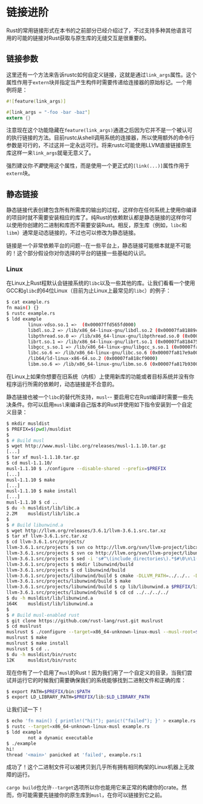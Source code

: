 # 链接进阶
Rust的常用链接形式在本书的之前部分已经介绍过了，不过支持多种其他语言可用的可能的链接对Rust获取与原生库的无缝交互是很重要的。

## 链接参数
这里还有一个方法来告诉rustc如何自定义链接，这就是通过`link_args`属性。这个属性作用于`extern`块并指定当产生构件时需要传递给连接器的原始标记。一个用例将是：

```rust
#![feature(link_args)]

#[link_args = "-foo -bar -baz"]
extern {}
```

注意现在这个功能隐藏在`feature(link_args)`通道之后因为它并不是一个被认可的执行链接的方法。目前rustc从shell调用系统的连接器，所以使用额外的命令行参数是可行的，不过这并一定永远可行。将来rustc可能使用LLVM直接链接原生库这样一来`link_args`就毫无意义了。

强烈建议你*不要*使用这个属性，而是使用一个更正式的`[link(...)]`属性作用于`extern`块。

## 静态链接
静态链接代表创建包含所有所需库的输出的过程，这样你在任何系统上使用你编译的项目时就不需要安装相应的库了。纯Rust的依赖默认都是静态链接的这样你可以使用你创建的二进制和库而不需要安装Rust。相反，原生库（例如，`libc`和`libm`）通常是动态链接的，不过也可以修改为静态链接。

链接是一个非常依赖平台的问题--在一些平台上，静态链接可能根本就是不可能的！这个部分假设你对你选择的平台的链接一些基础的认识。

### Linux
在Linux上Rust程默认会链接系统的`libc`以及一些其他的库。让我们看看一个使用GCC和`glibc`的64位Linux（目前为止Linux上最常见的`libc`）的例子：

```bash
$ cat example.rs
fn main() {}
$ rustc example.rs
$ ldd example
        linux-vdso.so.1 =>  (0x00007ffd565fd000)
        libdl.so.2 => /lib/x86_64-linux-gnu/libdl.so.2 (0x00007fa81889c000)
        libpthread.so.0 => /lib/x86_64-linux-gnu/libpthread.so.0 (0x00007fa81867e000)
        librt.so.1 => /lib/x86_64-linux-gnu/librt.so.1 (0x00007fa818475000)
        libgcc_s.so.1 => /lib/x86_64-linux-gnu/libgcc_s.so.1 (0x00007fa81825f000)
        libc.so.6 => /lib/x86_64-linux-gnu/libc.so.6 (0x00007fa817e9a000)
        /lib64/ld-linux-x86-64.so.2 (0x00007fa818cf9000)
        libm.so.6 => /lib/x86_64-linux-gnu/libm.so.6 (0x00007fa817b93000)
```

在Linux上如果你想要在旧系统（内核）上使用新库的功能或者目标系统并没有你程序运行所需的依赖时，动态链接是不合意的。

静态链接也被一个`libc`的替代所支持，`musl`-- 要启用它在Rust编译时需要一些先决条件。你可以启用`musl`来编译自己版本的Rust并使用如下指令安装到一个自定义目录：

```bash
$ mkdir musldist
$ PREFIX=$(pwd)/musldist
$
$ # Build musl
$ wget http://www.musl-libc.org/releases/musl-1.1.10.tar.gz
[...]
$ tar xf musl-1.1.10.tar.gz
$ cd musl-1.1.10/
musl-1.1.10 $ ./configure --disable-shared --prefix=$PREFIX
[...]
musl-1.1.10 $ make
[...]
musl-1.1.10 $ make install
[...]
musl-1.1.10 $ cd ..
$ du -h musldist/lib/libc.a
2.2M    musldist/lib/libc.a
$
$ # Build libunwind.a
$ wget http://llvm.org/releases/3.6.1/llvm-3.6.1.src.tar.xz
$ tar xf llvm-3.6.1.src.tar.xz
$ cd llvm-3.6.1.src/projects/
llvm-3.6.1.src/projects $ svn co http://llvm.org/svn/llvm-project/libcxxabi/trunk/ libcxxabi
llvm-3.6.1.src/projects $ svn co http://llvm.org/svn/llvm-project/libunwind/trunk/ libunwind
llvm-3.6.1.src/projects $ sed -i 's#^\(include_directories\).*$#\0\n\1(../libcxxabi/include)#' libunwind/CMakeLists.txt
llvm-3.6.1.src/projects $ mkdir libunwind/build
llvm-3.6.1.src/projects $ cd libunwind/build
llvm-3.6.1.src/projects/libunwind/build $ cmake -DLLVM_PATH=../../.. -DLIBUNWIND_ENABLE_SHARED=0 ..
llvm-3.6.1.src/projects/libunwind/build $ make
llvm-3.6.1.src/projects/libunwind/build $ cp lib/libunwind.a $PREFIX/lib/
llvm-3.6.1.src/projects/libunwind/build $ cd cd ../../../../
$ du -h musldist/lib/libunwind.a
164K    musldist/lib/libunwind.a
$
$ # Build musl-enabled rust
$ git clone https://github.com/rust-lang/rust.git muslrust
$ cd muslrust
muslrust $ ./configure --target=x86_64-unknown-linux-musl --musl-root=$PREFIX --prefix=$PREFIX
muslrust $ make
muslrust $ make install
muslrust $ cd ..
$ du -h musldist/bin/rustc
12K     musldist/bin/rustc
```

现在你有了一个启用了`musl`的Rust！因为我们用了一个自定义的目录，当我们尝试并运行它的时候我们需要确保我们的系统能够找到二进制文件和正确的库：

```bash
$ export PATH=$PREFIX/bin:$PATH
$ export LD_LIBRARY_PATH=$PREFIX/lib:$LD_LIBRARY_PATH
```

让我们试一下！

```bash
$ echo 'fn main() { println!("hi!"); panic!("failed"); }' > example.rs
$ rustc --target=x86_64-unknown-linux-musl example.rs
$ ldd example
        not a dynamic executable
$ ./example
hi!
thread '<main>' panicked at 'failed', example.rs:1
```

成功了！这个二进制文件可以被拷贝到几乎所有拥有相同构架的Linux机器上无故障的运行。

`cargo build`也允许`--target`选项所以你也能用它来正常的构建你的crate。然而，你可能需要先链接你的原生库到`musl`，在你可以链接到它之前。
